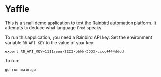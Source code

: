 # Yaffle

This is a small demo application to test the [Rainbird](https://rainbird.ai/) automation platform. It attempts to deduce what language `Fred` speaks.

To run this application, you need a Rainbird API key. Set the environment variable `RB_API_KEY` to the value of your key:

```
export RB_API_KEY=1111aaaa-2222-bbbb-3333-cccc4444dddd
```

To run:
```
go run main.go
```